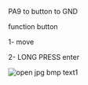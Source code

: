 PA9 to button to GND

function button

1- move

2- LONG PRESS enter

![open jpg bmp text1](https://github.com/user-attachments/assets/15e87b4a-692c-4352-ab27-663baac7d7a9)
